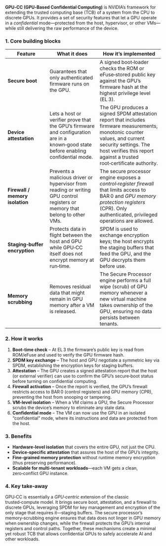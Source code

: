 **GPU‑CC (GPU‑Based Confidential Computing)** is NVIDIA’s framework for extending the trusted computing base (TCB) of a system from the CPU to discrete GPUs. It provides a set of security features that let a GPU operate in a *confidential* mode—protected from the host, hypervisor, or other VMs—while still delivering the raw performance of the device.  

### 1.  Core building blocks

| Feature | What it does | How it’s implemented |
|---------|--------------|----------------------|
| **Secure boot** | Guarantees that only authenticated firmware runs on the GPU. | A signed boot‑loader checks the ROM or eFuse‑stored public key against the GPU’s firmware hash at the highest privilege level (EL 3). |
| **Device attestation** | Lets a host or verifier prove that the GPU’s firmware and configuration are in a known‑good state before enabling confidential mode. | The GPU produces a signed SPDM attestation report that includes firmware measurements, monotonic counter values, and current security settings. The host verifies this report against a trusted root‑certificate authority. |
| **Firewall / memory isolation** | Prevents a malicious driver or hypervisor from reading or writing GPU control registers or memory that belong to other VMs. | The secure processor engine exposes a *control‑register firewall* that limits access to BAR 0 and *GPU memory protection registers* (CPR). Only authenticated, privileged operations are allowed. |
| **Staging‑buffer encryption** | Protects data in flight between the host and GPU while GPU‑CC itself does not encrypt memory at run‑time. | SPDM is used to exchange encryption keys; the host encrypts the staging buffers that feed the GPU, and the GPU decrypts them before use. |
| **Memory scrubbing** | Removes residual data that might remain in GPU memory after a VM is released. | The Secure Processor engine performs a full wipe (scrub) of GPU memory whenever a new virtual machine takes ownership of the GPU, ensuring no data persists between tenants. |

### 2.  How it works

1. **Boot‑time check** – At EL 3 the firmware’s public key is read from ROM/eFuse and used to verify the GPU firmware hash.  
2. **SPDM key exchange** – The host and GPU negotiate a symmetric key via SPDM, establishing the encryption keys for staging buffers.  
3. **Attestation** – The GPU creates a signed attestation report that the host (or external verifier) can use to confirm the GPU’s secure‑boot status before turning on confidential computing.  
4. **Firewall activation** – Once the report is verified, the GPU’s firewall restricts access to BAR 0 (control registers) and GPU memory (CPR), preventing the host from snooping or tampering.  
5. **VM‑level isolation** – When a VM claims a GPU, the Secure Processor scrubs the device’s memory to eliminate any stale data.  
6. **Confidential mode** – The VM can now use the GPU in an isolated “confidential” mode, where its instructions and data are protected from the host.

### 3.  Benefits

* **Hardware‑level isolation** that covers the entire GPU, not just the CPU.  
* **Device‑specific attestation** that assures the host of the GPU’s integrity.  
* **Fine‑grained memory protection** without runtime memory encryption (thus preserving performance).  
* **Scalable for multi‑tenant workloads**—each VM gets a clean, zero‑conflict GPU instance.

### 4.  Key take‑away

GPU‑CC is essentially a *GPU‑centric* extension of the classic trusted‑compute model. It brings secure boot, attestation, and a firewall to discrete GPUs, leveraging SPDM for key management and encryption of the only stage that requires it—staging buffers. The secure processor’s memory‑scrubbing engine ensures that data does not linger in GPU memory when ownership changes, while the firewall protects the GPU’s internal registers and control paths. Together, these mechanisms create a minimal yet robust TCB that allows confidential GPUs to safely accelerate AI and other workloads.